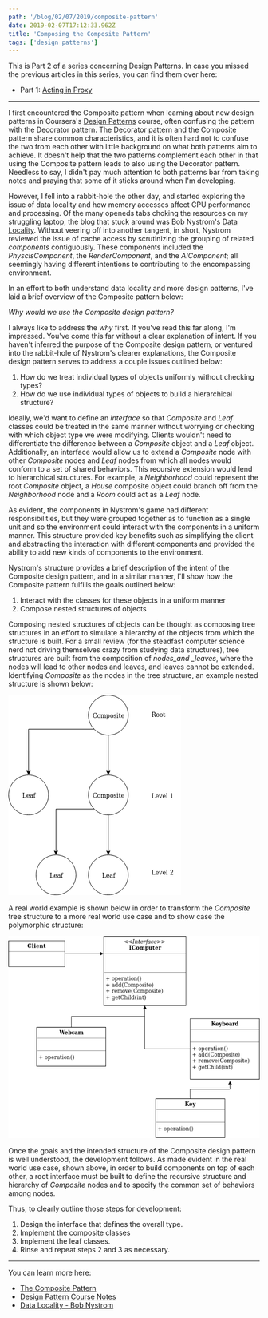 ```yaml
---
path: '/blog/02/07/2019/composite-pattern'
date: 2019-02-07T17:12:33.962Z
title: 'Composing the Composite Pattern'
tags: ['design patterns']
---
```



This is Part 2 of a series concerning Design Patterns. In case you missed the previous articles in this series, you can find them over here:
- Part 1: [Acting in Proxy](https://johanoakes.com/blog/10/16/2018/proxy)

---

I first encountered the Composite pattern when learning about new design patterns in Coursera's [Design Patterns](https://www.coursera.org/learn/design-patterns/home/welcome) course, often confusing the pattern with the Decorator pattern. The Decorator pattern and the Composite pattern share common characteristics, and it is often hard not to confuse the two from each other with little background on what both patterns aim to achieve. It doesn't help that the two patterns complement each other in that using the Composite pattern leads to also using the Decorator pattern. Needless to say, I didn't pay much attention to both patterns bar from taking notes and praying that some of it sticks around when I'm developing.

However, I fell into a rabbit-hole the other day, and started exploring the issue of data locality and how memory accesses affect CPU performance and processing. Of the many openeds tabs choking the resources on my struggling laptop, the blog that stuck around was Bob Nystrom's [Data Locality](http://gameprogrammingpatterns.com/data-locality.html). Without veering off into another tangent, in short, Nystrom reviewed the issue of cache access by scrutinizing the grouping of related _components_ contiguously. These components included the _PhyscisComponent_, the _RenderComponent_, and the _AIComponent_; all seemingly having different intentions to contributing to the encompassing environment.

In an effort to both understand data locality and more design patterns, I've laid a brief overview of the Composite pattern below:

_Why would we use the Composite design pattern?_

I always like to address the _why_ first. If you've read this far along, I'm impressed. You've come this far without a clear explanation of intent. If you haven't inferred the purpose of the Composite design pattern, or ventured into the rabbit-hole of Nystrom's clearer explanations, the Composite design pattern serves to address a couple issues outlined below:

1. How do we treat individual types of objects uniformly without checking types?
2. How do we use individual types of objects to build a hierarchical structure?

Ideally, we'd want to define an _interface_ so that _Composite_ and _Leaf_ classes could be treated in the same manner without worrying or checking with which object type we were modifying. Clients wouldn't need to differentiate the difference between a _Composite_ object and a _Leaf_ object. Additionally, an interface would allow us to extend a _Composite_ node with other _Composite_ nodes and _Leaf_ nodes from which all nodes would conform to a set of shared behaviors. This recursive extension would lend to hierarchical structures. For example, a _Neighborhood_ could represent the root _Composite_ object, a _House_ composite object could branch off from the _Neighborhood_ node and a _Room_ could act as a _Leaf_ node.

As evident, the components in Nystrom's game had different responsibilities, but they were grouped together as to function as a single unit and so the environment could interact with the components in a uniform manner. This structure provided key benefits such as simplifying the client and abstracting the interaction with different components and provided the ability to add new kinds of components to the environment.

Nystrom's structure provides a brief description of the intent of the Composite design pattern, and in a similar manner, I'll show how the Composite pattern fulfills the goals outlined below:

1. Interact with the classes for these objects in a uniform manner
2. Compose nested structures of objects

Composing nested structures of objects can be thought as composing tree structures in an effort to simulate a hierarchy of the objects from which the structure is built. For a small review (for the steadfast computer science nerd not driving themselves crazy from studying data structures), tree structures are built from the composition of _nodes_and \_leaves_, where the nodes will lead to other nodes and leaves, and leaves cannot be extended. Identifying _Composite_ as the nodes in the tree structure, an example nested structure is shown below:

![Composite Tree Structure](https://github.com/oakejp12/Graphics/blob/master/Composite/TreeStructureExample.png?raw=true)

A real world example is shown below in order to transform the _Composite_ tree structure to a more real world use case and to show case the polymorphic structure:

![Composite Real World Structure](https://github.com/oakejp12/Graphics/blob/master/Composite/CompositeRealWorldStructure.png?raw=true)

Once the goals and the intended structure of the Composite design pattern is well understood, the development follows. As made evident in the real world use case, shown above, in order to build components on top of each other, a root interface must be built to define the recursive structure and hierarchy of _Composite_ nodes and to specify the common set of behaviors among nodes.

Thus, to clearly outline those steps for development:

1. Design the interface that defines the overall type.
2. Implement the composite classes
3. Implement the leaf classes.
4. Rinse and repeat steps 2 and 3 as necessary.

---

You can learn more here:

- [The Composite Pattern](http://www.buyya.com/254/Patterns/Composite-2pp.pdf)
- [Design Pattern Course Notes](https://www.coursera.org/learn/design-patterns/supplement/oVl9k/design-patterns-course-notes)
- [Data Locality - Bob Nystrom](http://gameprogrammingpatterns.com/data-locality.html)
